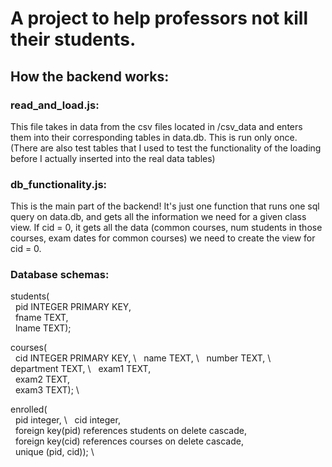 # A project to help professors not kill their students. 

## How the backend works: 

### read_and_load.js: 
This file takes in data from the csv files located in /csv_data and enters them into their corresponding tables in data.db. This is run only once. (There are also test tables that I used to test the functionality of the loading before I actually inserted into the real data tables)

### db_functionality.js: 
This is the main part of the backend! It's just one function that runs one sql query on data.db, and gets all the information we need for a given class view. If cid = 0, it gets all the data (common courses, num students in those courses, exam dates for common courses) we need to create the view for cid = 0. 

### Database schemas:
students(\
&nbsp;   pid INTEGER PRIMARY KEY, \
&nbsp;   fname TEXT, \
&nbsp;   lname TEXT); 

courses(\
&nbsp;    cid INTEGER PRIMARY KEY, \ 
&nbsp;    name TEXT, \ 
&nbsp;    number TEXT, \ 
&nbsp;    department TEXT, \ 
&nbsp;    exam1 TEXT, \
&nbsp;    exam2 TEXT, \
&nbsp;    exam3 TEXT); \

enrolled(\
&nbsp;    pid integer, \ 
&nbsp;    cid integer, \
&nbsp;    foreign key(pid) references students on delete cascade, \
&nbsp;    foreign key(cid) references courses on delete cascade, \
&nbsp;    unique (pid, cid)); \
